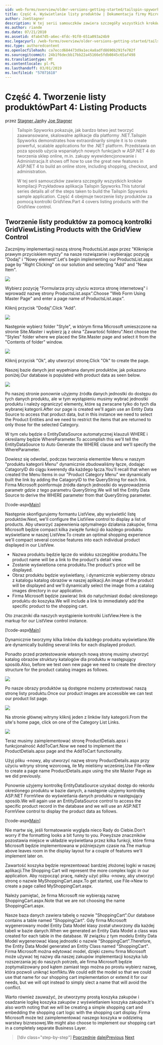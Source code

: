 ```yaml
---
uid: web-forms/overview/older-versions-getting-started/tailspin-spyworks/tailspin-spyworks-part-4
title: Część 4. Wyświetlanie listy produktów | Dokumentacja firmy Microsoft
author: JoeStagner
description: W tej serii samouczków zawiera szczegóły wszystkich kroków kompilacji Przykładowa aplikacja Tailspin Spyworks. Część 4 obejmuje tworzenie listy produktów z zysk GridView...
ms.author: riande
ms.date: 07/21/2010
ms.assetid: 4fab47d5-a6ec-4fdc-91f0-651a093a24b9
msc.legacyurl: /web-forms/overview/older-versions-getting-started/tailspin-spyworks/tailspin-spyworks-part-4
msc.type: authoredcontent
ms.openlocfilehash: ca7eccd684473d9a1ec4a8adfd8690b291fe702f
ms.sourcegitcommit: 24b1f6decbb17bb22a45166e5fdb0845c65af498
ms.translationtype: MT
ms.contentlocale: pl-PL
ms.lasthandoff: 03/01/2019
ms.locfileid: "57071618"
---
```

<a name="part-4-listing-products"></a><span data-ttu-id="aeeec-104">Część 4. Tworzenie listy produktów</span><span class="sxs-lookup"><span data-stu-id="aeeec-104">Part 4: Listing Products</span></span>
====================
<span data-ttu-id="aeeec-105">przez [Stagner Jan](https://github.com/JoeStagner)</span><span class="sxs-lookup"><span data-stu-id="aeeec-105">by [Joe Stagner](https://github.com/JoeStagner)</span></span>

> <span data-ttu-id="aeeec-106">Tailspin Spyworks pokazuje, jak bardzo łatwo jest tworzyć zaawansowane, skalowalne aplikacje dla platformy .NET.</span><span class="sxs-lookup"><span data-stu-id="aeeec-106">Tailspin Spyworks demonstrates how extraordinarily simple it is to create powerful, scalable applications for the .NET platform.</span></span> <span data-ttu-id="aeeec-107">Przedstawia on poza sposób użycia wspaniałych nowych funkcjach w ASP.NET 4 do tworzenia sklep online, m.in. zakupy wyewidencjonowanie i Administracja.</span><span class="sxs-lookup"><span data-stu-id="aeeec-107">It shows off how to use the great new features in ASP.NET 4 to build an online store, including shopping, checkout, and administration.</span></span>
> 
> <span data-ttu-id="aeeec-108">W tej serii samouczków zawiera szczegóły wszystkich kroków kompilacji Przykładowa aplikacja Tailspin Spyworks.</span><span class="sxs-lookup"><span data-stu-id="aeeec-108">This tutorial series details all of the steps taken to build the Tailspin Spyworks sample application.</span></span> <span data-ttu-id="aeeec-109">Część 4 obejmuje tworzenie listy produktów za pomocą kontrolki GridView.</span><span class="sxs-lookup"><span data-stu-id="aeeec-109">Part 4 covers listing products with the GridView control.</span></span>


## <a id="_Toc260221670"></a>  <span data-ttu-id="aeeec-110">Tworzenie listy produktów za pomocą kontrolki GridView</span><span class="sxs-lookup"><span data-stu-id="aeeec-110">Listing Products with the GridView Control</span></span>

<span data-ttu-id="aeeec-111">Zacznijmy implementacji naszą stronę ProductsList.aspx przez "Kliknięcie prawym przyciskiem myszy" na nasze rozwiązanie i wybierając pozycję "Dodaj" i "Nowy element".</span><span class="sxs-lookup"><span data-stu-id="aeeec-111">Let's begin implementing our ProductsList.aspx page by "Right Clicking" on our solution and selecting "Add" and "New Item".</span></span>

![](tailspin-spyworks-part-4/_static/image1.jpg)

<span data-ttu-id="aeeec-112">Wybierz pozycję "Formularza przy użyciu wzorca stronę internetową" i wprowadź nazwę strony ProductsList.aspx".</span><span class="sxs-lookup"><span data-stu-id="aeeec-112">Choose "Web Form Using Master Page" and enter a page name of ProductsList.aspx".</span></span>

<span data-ttu-id="aeeec-113">Kliknij przycisk "Dodaj".</span><span class="sxs-lookup"><span data-stu-id="aeeec-113">Click "Add".</span></span>

![](tailspin-spyworks-part-4/_static/image2.jpg)

<span data-ttu-id="aeeec-114">Następnie wybierz folder "Style", w którym firma Microsoft umieszczone na stronie Site.Master i wybierz ją z okna "Zawartość folderu".</span><span class="sxs-lookup"><span data-stu-id="aeeec-114">Next choose the "Styles" folder where we placed the Site.Master page and select it from the "Contents of folder" window.</span></span>

![](tailspin-spyworks-part-4/_static/image3.jpg)

<span data-ttu-id="aeeec-115">Kliknij przycisk "Ok", aby utworzyć stronę.</span><span class="sxs-lookup"><span data-stu-id="aeeec-115">Click "Ok" to create the page.</span></span>

<span data-ttu-id="aeeec-116">Naszej bazie danych jest wypełniana danymi produktów, jak pokazano poniżej.</span><span class="sxs-lookup"><span data-stu-id="aeeec-116">Our database is populated with product data as seen below.</span></span>

![](tailspin-spyworks-part-4/_static/image4.jpg)

<span data-ttu-id="aeeec-117">Po naszej stronie ponownie użyjemy źródła danych jednostki do dostępu do tych danych produktu, ale w tym wystąpieniu musimy wybrać jednostki produktu i należy ograniczyć elementy, które są zwracane tylko do tych dla wybranej kategorii.</span><span class="sxs-lookup"><span data-stu-id="aeeec-117">After our page is created we'll again use an Entity Data Source to access that product data, but in this instance we need to select the Product Entities and we need to restrict the items that are returned to only those for the selected Category.</span></span>

<span data-ttu-id="aeeec-118">W tym celu będzie o EntityDataSource automatycznej klauzuli WHERE i określamy będzie WhereParameter.</span><span class="sxs-lookup"><span data-stu-id="aeeec-118">To accomplish this we'll tell the EntityDataSource to Auto Generate the WHERE clause and we'll specify the WhereParameter.</span></span>

<span data-ttu-id="aeeec-119">Dowiesz się odwołać, podczas tworzenia elementów Menu w naszym "produktu kategorii Menu" dynamicznie zbudowaliśmy łącze, dodając CatagoryID do ciągu kwerendy dla każdego łącza.</span><span class="sxs-lookup"><span data-stu-id="aeeec-119">You'll recall that when we created the Menu Items in our "Product Category Menu" we dynamically built the link by adding the CatagoryID to the QueryString for each link.</span></span> <span data-ttu-id="aeeec-120">Firma Microsoft poinformuje źródła danych jednostki do wyprowadzenia parametr gdzie z tego parametru QueryString.</span><span class="sxs-lookup"><span data-stu-id="aeeec-120">We will tell the Entity Data Source to derive the WHERE parameter from that QueryString parameter.</span></span>

[!code-aspx[Main](tailspin-spyworks-part-4/samples/sample1.aspx)]

<span data-ttu-id="aeeec-121">Następnie skonfigurujemy formantu ListView, aby wyświetlić listę produktów.</span><span class="sxs-lookup"><span data-stu-id="aeeec-121">Next, we'll configure the ListView control to display a list of products.</span></span> <span data-ttu-id="aeeec-122">Aby utworzyć zapewnienia optymalnego działania zakupów, firma Microsoft będzie compact kilka zwięzłe funkcji do każdego produktu wyświetlane w naszej ListVew.</span><span class="sxs-lookup"><span data-stu-id="aeeec-122">To create an optimal shopping experience we'll compact several concise features into each individual product displayed in our ListVew.</span></span>

- <span data-ttu-id="aeeec-123">Nazwa produktu będzie łącze do widoku szczegółów produktu.</span><span class="sxs-lookup"><span data-stu-id="aeeec-123">The product name will be a link to the product's detail view.</span></span>
- <span data-ttu-id="aeeec-124">Zostanie wyświetlona cena produktu.</span><span class="sxs-lookup"><span data-stu-id="aeeec-124">The product's price will be displayed.</span></span>
- <span data-ttu-id="aeeec-125">Obraz produktu będzie wyświetlany, i dynamicznie wybierzemy obrazu z katalogu katalog obrazów w naszej aplikacji.</span><span class="sxs-lookup"><span data-stu-id="aeeec-125">An image of the product will be displayed and we'll dynamically select the image from a catalog images directory in our application.</span></span>
- <span data-ttu-id="aeeec-126">Firma Microsoft będzie zawierać link do natychmiast dodać określonego produktu do koszyka.</span><span class="sxs-lookup"><span data-stu-id="aeeec-126">We will include a link to immediately add the specific product to the shopping cart.</span></span>

<span data-ttu-id="aeeec-127">Oto znaczniki dla naszych wystąpienie kontrolki ListView.</span><span class="sxs-lookup"><span data-stu-id="aeeec-127">Here is the markup for our ListView control instance.</span></span>

[!code-aspx[Main](tailspin-spyworks-part-4/samples/sample2.aspx)]

<span data-ttu-id="aeeec-128">Dynamicznie tworzymy kilka linków dla każdego produktu wyświetlane.</span><span class="sxs-lookup"><span data-stu-id="aeeec-128">We are dynamically building several links for each displayed product.</span></span>

<span data-ttu-id="aeeec-129">Ponadto przed przetestowanie własnych nową stronę musimy utworzyć katalog obrazów struktury katalogów dla produktu w następujący sposób.</span><span class="sxs-lookup"><span data-stu-id="aeeec-129">Also, before we test own new page we need to create the directory structure for the product catalog images as follows.</span></span>

![](tailspin-spyworks-part-4/_static/image1.png)

<span data-ttu-id="aeeec-130">Po nasze obrazy produktów są dostępne możemy przetestować naszą stronę listy produktu.</span><span class="sxs-lookup"><span data-stu-id="aeeec-130">Once our product images are accessible we can test our product list page.</span></span>

![](tailspin-spyworks-part-4/_static/image5.jpg)

<span data-ttu-id="aeeec-131">Na stronie głównej witryny kliknij jeden z linków listy kategorii.</span><span class="sxs-lookup"><span data-stu-id="aeeec-131">From the site's home page, click on one of the Category List Links.</span></span>

![](tailspin-spyworks-part-4/_static/image6.jpg)

<span data-ttu-id="aeeec-132">Teraz musimy zaimplementować stronę ProductDetials.apsx i funkcjonalność AddToCart.</span><span class="sxs-lookup"><span data-stu-id="aeeec-132">Now we need to implement the ProductDetials.apsx page and the AddToCart functionality.</span></span>

<span data-ttu-id="aeeec-133">Użyj pliku -&gt;nowy, aby utworzyć nazwę strony ProductDetails.aspx przy użyciu witryny stronę wzorcową, ile My mieliśmy wcześniej.</span><span class="sxs-lookup"><span data-stu-id="aeeec-133">Use File-&gt;New to create a page name ProductDetails.aspx using the site Master Page as we did previously.</span></span>

<span data-ttu-id="aeeec-134">Ponownie użyjemy kontrolkę EntityDataSource uzyskać dostęp do rekordu określonego produktu w bazie danych, a następnie użyjemy kontrolkę ASP.NET FormView do wyświetlania danych produktu w następujący sposób.</span><span class="sxs-lookup"><span data-stu-id="aeeec-134">We will again use an EntityDataSource control to access the specific product record in the database and we will use an ASP.NET FormView control to display the product data as follows.</span></span>

[!code-aspx[Main](tailspin-spyworks-part-4/samples/sample3.aspx)]

<span data-ttu-id="aeeec-135">Nie martw się, jeśli formatowanie wygląda nieco Rady do Ciebie.</span><span class="sxs-lookup"><span data-stu-id="aeeec-135">Don't worry if the formatting looks a bit funny to you.</span></span> <span data-ttu-id="aeeec-136">Powyższe znaczników pozostawia miejsce w układzie wyświetlana przez kilka funkcji, które firma Microsoft będzie implementowana w późniejszym czasie na.</span><span class="sxs-lookup"><span data-stu-id="aeeec-136">The markup above leaves room in the display layout for a couple of features we'll implement later on.</span></span>

<span data-ttu-id="aeeec-137">Zawartość koszyka będzie reprezentować bardziej złożonej logiki w naszej aplikacji.</span><span class="sxs-lookup"><span data-stu-id="aeeec-137">The Shopping Cart will represent the more complex logic in our application.</span></span> <span data-ttu-id="aeeec-138">Aby rozpocząć pracę, należy użyć pliku -&gt;nowy, aby utworzyć stronę o nazwie MyShoppingCart.aspx.</span><span class="sxs-lookup"><span data-stu-id="aeeec-138">To get started, use File-&gt;New to create a page called MyShoppingCart.aspx.</span></span>

<span data-ttu-id="aeeec-139">Należy pamiętać, że firma Microsoft nie wybierają nazwę ShoppingCart.aspx.</span><span class="sxs-lookup"><span data-stu-id="aeeec-139">Note that we are not choosing the name ShoppingCart.aspx.</span></span>

<span data-ttu-id="aeeec-140">Nasze baza danych zawiera tabelę o nazwie "ShoppingCart".</span><span class="sxs-lookup"><span data-stu-id="aeeec-140">Our database contains a table named "ShoppingCart".</span></span> <span data-ttu-id="aeeec-141">Gdy firma Microsoft wygenerowany model Entity Data Model klasy został utworzony dla każdej tabeli w bazie danych.</span><span class="sxs-lookup"><span data-stu-id="aeeec-141">When we generated an Entity Data Model a class was created for each table in the database.</span></span> <span data-ttu-id="aeeec-142">W związku z tym modelu Entity Data Model wygenerować klasę jednostki o nazwie "ShoppingCart".</span><span class="sxs-lookup"><span data-stu-id="aeeec-142">Therefore, the Entity Data Model generated an Entity Class named "ShoppingCart".</span></span> <span data-ttu-id="aeeec-143">Firma Microsoft można edytować model, dzięki czemu firma Microsoft może używać tej nazwy dla naszej zakupów implementacji koszyka lub rozszerzania jej do naszych potrzeb, ale firma Microsoft będzie zoptymalizowany pod kątem zamiast tego można po prostu wybierz nazwę, która pozwoli uniknąć konfliktu.</span><span class="sxs-lookup"><span data-stu-id="aeeec-143">We could edit the model so that we could use that name for our shopping cart implementation or extend it for our needs, but we will opt instead to simply slect a name that will avoid the conflict.</span></span>

<span data-ttu-id="aeeec-144">Warto również zauważyć, że utworzymy prostą koszyka zakupów i osadzanie logikę koszyka zakupów z wyświetlaniem koszyka zakupów.</span><span class="sxs-lookup"><span data-stu-id="aeeec-144">It's also worth noting that we will be creating a simple shopping cart and embedding the shopping cart logic with the shopping cart display.</span></span> <span data-ttu-id="aeeec-145">Firma Microsoft może też zaimplementować naszego koszyka w oddzielną warstwy biznesowej.</span><span class="sxs-lookup"><span data-stu-id="aeeec-145">We might also choose to implement our shopping cart in a completely separate Business Layer.</span></span>

> [!div class="step-by-step"]
> <span data-ttu-id="aeeec-146">[Poprzednie](tailspin-spyworks-part-3.md)
> [dalej](tailspin-spyworks-part-5.md)</span><span class="sxs-lookup"><span data-stu-id="aeeec-146">[Previous](tailspin-spyworks-part-3.md)
[Next](tailspin-spyworks-part-5.md)</span></span>
